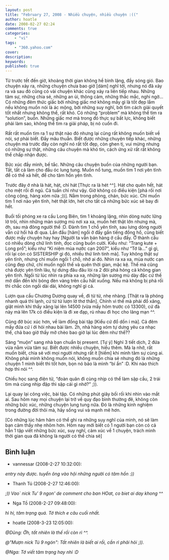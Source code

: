 ```yaml
---
layout: post
title: "February 27, 2008 - Nhiều chuyện, nhiều chuyện :(("
author: hoatle
date: 2008-02-27 02:24
comments: true
categories:
    - "vi"
tags:
    - "360.yahoo.com"
cover:
description:
keywords:
published: true
---
```


Từ trước tết đến giờ, khoảng thời gian không hề bình lặng, đầy sóng gió. Bao chuyện xảy ra, những
chuyện chưa bao giờ [dám] nghĩ tới, nhưng nó đã xảy ra và sau đó cũng có vài chuyện khác cũng xảy ra
liên tiếp nhau. Những tâm sự, những chia sẻ, những an ủi, thông cảm, những thắc mắc, nghi ngờ… Có
những đêm thức giấc bởi những giấc mơ không mấy gì là tốt đẹp lắm nếu không muốn nói là ác mộng, bởi
những suy nghĩ, bởi tìm cách giải quyết tốt nhất nhưng không thể, rất khó. Có những “problem” mà
không thể tìm ra “solution”, buồn. Những giấc mơ mà trong đó thực sự bất lực, không biết phải làm
sao, không thể tìm ra giải pháp, bị nó cuốn đi.

<!-- more -->

Rất rất muốn tìm ra 1 sự thật nào đó nhưng lại cũng rất không muốn biết về nói, sợ phải biết. Đầy
mâu thuẫn. Biết được những chuyện tiếp khác, những chuyện mà trước đây còn nghĩ nó rất tốt đẹp, còn
ghen tị, vui mừng nhưng có những sự thật, những câu chuyện mà khó tin, cách ứng xử rất rất không thể
chấp nhận được.

Bức xúc đầy mình, bế tắc. Những câu chuyện buồn của những người bạn. Tất, tất cả làm cho đầu óc lung
tung. Muốn nổ tung, muốn tìm 1 nơi yên tĩnh để có thể xả hết, để cho tâm hồn yên tĩnh.

Trước đây ở nhà là hát, hát, chỉ hát [Thực ra là hét ^^]. Hát cho quên hết, hát cho mệt rồi đi ngủ.
Cả tuần chỉ như vậy. Giờ không có điều kiện [phá rối nơi công cộng, hàng xóm nữa ;))]. Nằm trong
phòng, chán, bức xúc. Chỉ muốn tìm 1 nơi nào yên tĩnh, hét thật lớn, hét cho tất cả những bức xúc sẽ
bay đi hết.

Buổi tối phóng xe ra cầu Long Biên, tìm 1 khoảng lặng, nhìn dòng nước lững lờ trôi, nhìn những màn
sương mù nơi xa xa, muốn hét thật lớn nhưng mà, ớh, sau mà đông người thế :D. Đành tìm 1 chỗ yên
tĩnh, sau lưng dòng người vẫn cứ hối hả đi qua. Lần đầu [hâm] ngồi ở đấy gần tiếng đồng hồ, cũng
biết được mấy chuyện hay hay [Người ta vẫn bán hàng ở cầu đấy. Ở thành cầu có nhiều dòng chữ linh
tinh, đọc cũng buồn cười. Kiểu như: “Trang kute + Long prồ”; kiểu như “Kỉ niệm mùa nước cạn 2007”,
kiểu như “Tớ là…” gì gì, rồi lại còn có SISTERSHIP gì đó, nhiều thứ linh tinh mà]. Tuy không thật sự
yên tĩnh, nhưng chỉ muốn ngồi 1 chỗ, nhớ ai đó. Nhìn ra xa xa, mùa nước cạn cũng đẹp chứ, chỉ muốn
ngồi thế và quên thời gian, mặc kệ. Thế mà cũng chả được yên tĩnh lâu, tự dưng đâu đâu lòi ra 2 đôi
phá hỏng cả không gian yên tĩnh. Ngồi từ lúc nhìn ra phía xa xa, những làn sương mù dày đặc cứ thế
mờ dần đến khi bóng đèn vàng trên cầu hắt xuống. Nếu mà không bị phá rối thì chắc còn ngồi dài dài,
không nghĩ gì cả.

Lượn qua cầu Chương Dương quay về, đi từ từ, nhẹ nhàng. [Thật ra là phóng nhanh quá thì lạnh, cứ từ
từ lượn lờ thơ thẩn]. Chính vì thế mà phải đổ xăng, giật mình khi thấy xăng lại lên 14500 (vừa mấy
hôm trước có 13300), cứ đà này mà lên 17k có điều kiện là đi xe đạp, rủ nhau đi học cho lãng mạn ^^.

Cũng đỡ búc xúc hơn, về làm đống bài tập [Kiểu cứ đổ dồn í mà]. Cả đêm mấy đứa cứ í ới hỏi nhau bài
làm. 2h, nhà hàng xóm tự dưng yêu ca nhạc thế, chả bao giờ thấy mở chèo bao giờ lại lúc đêm như
thế??

Sáng “muộn” sang nhà bạn chuẩn bị present. [Tự ý] Nghỉ 3 tiết dịch, 2 đứa vừa nằm vừa tâm sự. Biết
được nhiều chuyện, hiểu thêm. Mà lạ nhở, rất muốn biết, chia sẻ với mọi người nhưng rất ít [hiếm]
khi mình tâm sự cùng ai. Không phải mình không muốn nói, không muốn chia sẻ nhưng đó là những chuyện
1 mình biết thì tốt hơn, bọn nó bảo là mình “bí ẩn” :D. Khi nào thích hợp thì nói ^^.

Chiều học sang điện tử, “đoàn quân đi cùng nhịp có thể làm sập cầu, 2 trái tim mà cùng nhịp đập thì
sập cái gì nhở?” ;)).

Lại quay lại công việc, bài tập. Có những phút giây bối rối khi nhìn vào mắt ai. Sau hôm nay mọi
chuyện lại trở về quy đạo bình thường đê, không còn những bức xúc, những chuyện lung tung nữa. Đó là
những kinh nghiệm trong đường đời thôi mà, hãy sống vui và mạnh mẽ hơn.

[Có những lúc hâm hâm có thể ghi ra những suy nghĩ của mình, nó sẽ làm bạn cảm thấy nhẹ nhõm hơn.
Hôm nay mới biết có 1 người bạn còn có cả hẳn 1 tập viết những bức xúc, suy nghĩ, cảm xúc về 1
chuyện, trách mình thời gian qua đã không là người có thể chia sẻ]

Bình luận
---------

- vannessar (2008-2-27 10:32:00):

*entry này được. tuyển ông vào hội những người có tâm hồn :))*

- Thanh Tú (2008-2-27 12:46:00):

*;)) Vao` nick Tu' 9 ngon' de comment cho ban HOat, co biet ai day khong ^^*

- Nga Tồ (2008-2-27 09:48:00):

*hì hì, tâm trạng quá. Tớ thích e câu cuối nhất.*

- hoatle (2008-3-23 12:05:00):

*@Dũng: Ờh, tất nhiên là thế rồi còn rì ^^.*

*@"Mượn nick Tú 9 ngón": Tất nhiên là biết ai rồi, cần rì phải hỏi ;)).*

*@Nga: Tớ viết tâm trạng hay nhỉ :D*
